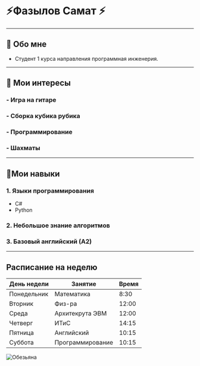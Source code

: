 # ⚡Фазылов Самат ⚡
---
## 🐸 Обо мне
- Студент 1 курса направления программная инженерия.
---
## 🐒 Мои интересы
### - Игра на гитаре
### - Сборка кубика рубика
### - Программирование
### - Шахматы
---
## 🐧Мои навыки
### 1. Языки программирования
  - С#
  - Python
### 2. Небольшое знание алгоритмов
### 3. Базовый английский (А2)
---
## Расписание на неделю
| День недели | Занятие | Время |
|---------------|-----------------------------|-----------|
| Понедельник | Математика | 8:30 |
| Вторник | Физ-ра | 12:00 |
| Среда | Архитекрута ЭВМ | 12:00 |
| Четверг | ИТиС | 14:15 |
| Пятница | Английский | 10:15 |
| Суббота | Программирование | 10:15 |

![Обезьяна](https://masterpiecer-images.s3.yandex.net/5fcb1cda5223d2d:upscaled)
